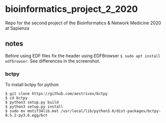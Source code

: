 # bioinformatics_project_2_2020

Repo for the second project of the Bioinformatics & Network Medicine 2020 at Sapienza

## notes

Before using EDF files fix the header using EDFBrowser `$ sudo apt install edfbrowser`.
See differences in the screenshot.

### bctpy
To install bctpy for python

```shell  
$ git clone https://github.com/aestrivex/bctpy
$ cd bctpy
$ python3 setup.py build
$ python3 setup.py install
$ sudo mv motif34lib.mat /usr/local/lib/python3.6/dist-packages/bctpy-0.5.2-py3.6.egg/bct
```